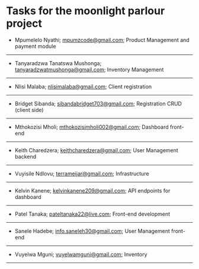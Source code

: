 # **Tasks for the moonlight parlour project**


- Mpumelelo Nyathi; mpumzcode@gmail.com; Product Management and payment module
---

- Tanyaradzwa Tanatswa Mushonga; tanyaradzwatmushonga@gmail.com; 
Inventory Management

---


- Nlisi Malaba; nlisimalaba@gmail.com; 
Client registration


---

- Bridget Sibanda; sibandabridget703@gmail.com; Registration CRUD (client side)

---

- Mthokozisi Mholi; mthokozisimholi002@gmail.com; Dashboard front-end

---

- Keith Charedzera; keithcharedzera@gmail.com; User Management backend

---

- Vuyisile Ndlovu; terrameijar@gmail.com;
Infrastructure

---

- Kelvin Kanene; kelvinkanene209@gmail.com; API endpoints for dashboard

---

- Patel Tanaka; pateltanaka22@live.com;
Front-end development

---

- Sanele Hadebe; info.saneleh30@gmail.com;
User Management front-end

---

- Vuyelwa Mguni; vuyelwamguni@gmail.com; Inventory

---

